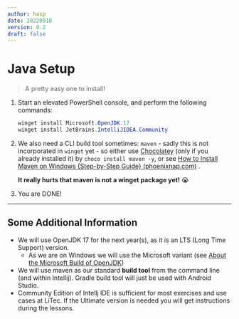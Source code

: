 ```yaml
---
author: hasp
date: 20220918
version: 0.2
draft: false
---
```


# Java Setup

> A pretty easy one to install!

1. Start an elevated PowerShell console, and perform the following commands:

   ```powershell
   winget install Microsoft.OpenJDK.17 
   winget install JetBrains.IntelliJIDEA.Community
   ```

2. We also need a CLI build tool sometimes: `maven` - sadly this is not incorporated in `winget` yet - so either use [Chocolatey](https://chocolatey.org/) (only if you already installed it) by `choco install maven -y`, or see [How to Install Maven on Windows {Step-by-Step Guide} (phoenixnap.com)](https://phoenixnap.com/kb/install-maven-windows) .

   **It really hurts that maven is not a winget package yet!** :sob:

3. You are DONE!

---

## Some Additional Information

- We will use OpenJDK 17 for the next year(s), as it is an LTS (Long Time Support) version.
  - As we are on Windows we will use the Microsoft variant (see [About the Microsoft Build of OpenJDK](https://learn.microsoft.com/en-us/java/openjdk/overview))
- We will use maven as our standard **build tool** from the command line (and within Intellij). Gradle build tool will just be used with Android Studio.
- Community Edition of Intellj IDE is sufficient for most exercises and use cases at LiTec. If the Ultimate version is needed you will get instructions during the lessons.
